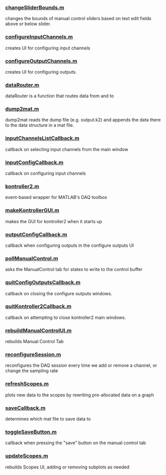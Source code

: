 ### [changeSliderBounds.m](https://github.com/sg-s/kontroller2/blob/master/changeSliderBounds.m)
changes the bounds of manual control sliders based on text edit fields above or below slider. 
### [configureInputChannels.m](https://github.com/sg-s/kontroller2/blob/master/configureInputChannels.m)
creates UI for configuring input channels
### [configureOutputChannels.m](https://github.com/sg-s/kontroller2/blob/master/configureOutputChannels.m)
creates UI for configuring outputs.
### [dataRouter.m](https://github.com/sg-s/kontroller2/blob/master/dataRouter.m)
dataRouter is a function that routes data from and to 
### [dump2mat.m](https://github.com/sg-s/kontroller2/blob/master/dump2mat.m)
dump2mat reads the dump file (e.g. output.k2) and appends the data there to the data structure in a mat file. 
### [inputChannelsListCallback.m](https://github.com/sg-s/kontroller2/blob/master/inputChannelsListCallback.m)
callback on selecting input channels from the main window
### [inputConfigCallback.m](https://github.com/sg-s/kontroller2/blob/master/inputConfigCallback.m)
callback on configuring input channels
### [kontroller2.m](https://github.com/sg-s/kontroller2/blob/master/kontroller2.m)
event-based wrapper for MATLAB's DAQ toolbox
### [makeKontrollerGUI.m](https://github.com/sg-s/kontroller2/blob/master/makeKontrollerGUI.m)
makes the GUI for kontroller2 when it starts up
### [outputConfigCallback.m](https://github.com/sg-s/kontroller2/blob/master/outputConfigCallback.m)
callback when configuring outputs in the configure outputs UI
### [pollManualControl.m](https://github.com/sg-s/kontroller2/blob/master/pollManualControl.m)
asks the ManualControl tab for states to write to the control buffer
### [quitConfigOutputsCallback.m](https://github.com/sg-s/kontroller2/blob/master/quitConfigOutputsCallback.m)
callback on closing the configure outputs windows. 
### [quitKontroller2Callback.m](https://github.com/sg-s/kontroller2/blob/master/quitKontroller2Callback.m)
callback on attempting to close kontroller2 main windows. 
### [rebuildManualControlUI.m](https://github.com/sg-s/kontroller2/blob/master/rebuildManualControlUI.m)
rebuilds Manual Control Tab
### [reconfigureSession.m](https://github.com/sg-s/kontroller2/blob/master/reconfigureSession.m)
reconfigures the DAQ session every time we add or remove a channel, or change the sampling rate
### [refreshScopes.m](https://github.com/sg-s/kontroller2/blob/master/refreshScopes.m)
plots new data to the scopes by rewriting pre-allocated data on a graph
### [saveCallback.m](https://github.com/sg-s/kontroller2/blob/master/saveCallback.m)
determines which mat file to save data to
### [toggleSaveButton.m](https://github.com/sg-s/kontroller2/blob/master/toggleSaveButton.m)
callback when pressing the "save" button on the manual control tab
### [updateScopes.m](https://github.com/sg-s/kontroller2/blob/master/updateScopes.m)
rebuilds Scopes UI, adding or removing subplots as needed

